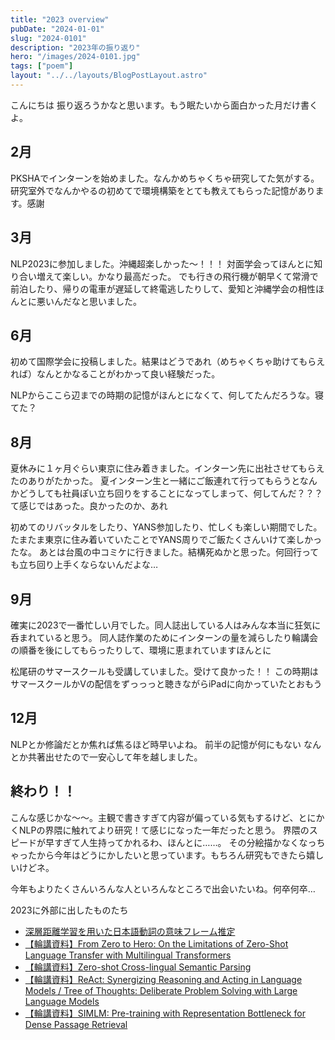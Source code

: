 ```yaml
---
title: "2023 overview"
pubDate: "2024-01-01"
slug: "2024-0101"
description: "2023年の振り返り"
hero: "/images/2024-0101.jpg"
tags: ["poem"]
layout: "../../layouts/BlogPostLayout.astro"
---
```


こんにちは
振り返ろうかなと思います。もう眠たいから面白かった月だけ書くよ。

## 2月
PKSHAでインターンを始めました。なんかめちゃくちゃ研究してた気がする。
研究室外でなんかやるの初めてで環境構築をとても教えてもらった記憶があります。感謝
## 3月
NLP2023に参加しました。沖縄超楽しかった〜！！！
対面学会ってほんとに知り合い増えて楽しい。かなり最高だった。
でも行きの飛行機が朝早くて常滑で前泊したり、帰りの電車が遅延して終電逃したりして、愛知と沖縄学会の相性ほんとに悪いんだなと思いました。
## 6月
初めて国際学会に投稿しました。結果はどうであれ（めちゃくちゃ助けてもらえれば）なんとかなることがわかって良い経験だった。

NLPからここら辺までの時期の記憶がほんとになくて、何してたんだろうな。寝てた？
## 8月
夏休みに１ヶ月ぐらい東京に住み着きました。インターン先に出社させてもらえたのありがたかった。
夏インターン生と一緒にご飯連れて行ってもらうとなんかどうしても社員ぽい立ち回りをすることになってしまって、何してんだ？？？て感じではあった。良かったのか、あれ

初めてのリバッタルをしたり、YANS参加したり、忙しくも楽しい期間でした。たまたま東京に住み着いていたことでYANS周りでご飯たくさんいけて楽しかったな。
あとは台風の中コミケに行きました。結構死ぬかと思った。何回行っても立ち回り上手くならないんだよな…
## 9月
確実に2023で一番忙しい月でした。同人誌出している人はみんな本当に狂気に呑まれていると思う。
同人誌作業のためにインターンの量を減らしたり輪講会の順番を後にしてもらったりして、環境に恵まれていますほんとに

松尾研のサマースクールも受講していました。受けて良かった！！ この時期はサマースクールかVの配信をずっっっと聴きながらiPadに向かっていたとおもう
## 12月
NLPとか修論だとか焦れば焦るほど時早いよね。
前半の記憶が何にもない なんとか共著出せたので一安心して年を越しました。

## 終わり！！
こんな感じかな〜〜。主観で書きすぎて内容が偏っている気もするけど、とにかくNLPの界隈に触れてより研究！て感じになった一年だったと思う。
界隈のスピードが早すぎて人生持ってかれるわ、ほんとに……。
その分絵描かなくなっちゃったから今年はどうにかしたいと思っています。もちろん研究もできたら嬉しいけどネ。

今年もよりたくさんいろんな人といろんなところで出会いたいね。何卒何卒…

2023に外部に出したものたち

- [深層距離学習を用いた日本語動詞の意味フレーム推定](https://www.anlp.jp/proceedings/annual_meeting/2023/pdf_dir/P4-8.pdf)
- [【輪講資料】From Zero to Hero: On the Limitations of Zero-Shot Language Transfer with Multilingual Transformers](https://speakerdeck.com/yano0/lun-jiang-zi-liao-from-zero-to-hero-on-the-limitations-of-zero-shot-language-transfer-with-multilingual-transformers)
- [【輪講資料】Zero-shot Cross-lingual Semantic Parsing](https://speakerdeck.com/yano0/lun-jiang-zi-liao-zero-shot-cross-lingual-semantic-parsing)
- [【輪講資料】ReAct: Synergizing Reasoning and Acting in Language Models / Tree of Thoughts: Deliberate Problem Solving with Large Language Models](https://speakerdeck.com/yano0/tree-of-thoughts-deliberate-problem-solving-with-large-language-models)
- [【輪講資料】SIMLM: Pre-training with Representation Bottleneck for Dense Passage Retrieval](https://speakerdeck.com/yano0/lun-jiang-zi-liao-simlm-pre-training-with-representation-bottleneck-for-dense-passage-retrieval)
